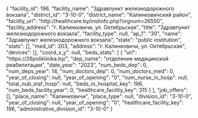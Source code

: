 {
    "facility_id": 196,
    "facility_name": "Здравпункт железнодорожного вокзала",
    "district_id": "3-10-0",
    "district_name": "Калинковичский район",
    "facility_url": "http:\/\/healthcare.by\/instinfo.php?orgnum=26550",
    "facility_address": "г. Калинковичи, ул. Октябрьская",
    "title": "Здравпункт железнодорожного вокзала",
    "facility_type": null,
    "ap_1": "30",
    "name": "Здравпункт железнодорожного вокзала",
    "state": "public institution",
    "stats": [],
    "med_id": 203,
    "address": "г. Калинковичи, ул. Октябрьская",
    "devices": [],
    "coord_x_y": null,
    "beds_stats": [
        {
            "url": "https:\/\/26poliklinika.by\/",
            "dep_name": "отделение медицинской реабилитации",
            "date_year": "2023",
            "num_beds_dep": 0,
            "num_deps_year": 14,
            "num_doctors_dep": 0,
            "num_doctors_med": 0,
            "year_of_closing": null,
            "year_of_opening": "0",
            "num_nurse_in_hosp": null,
            "total_nub_staf_hosp": null,
            "beds_in_hospital_key": 196,
            "num_beds_facility_year": 0,
            "healthcare_facility_key": 315
        }
    ],
    "job_offers": [],
    "place_name": "Калинковичи",
    "place_type": null,
    "division_id": "3-10-0",
    "year_of_closing": null,
    "year_of_opening": "0",
    "healthcare_facility_key": 196,
    "administrative_division_id": "3-10-0"
}